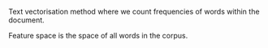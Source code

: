 Text vectorisation method where we count frequencies of words within the document.

Feature space is the space of all words in the corpus.